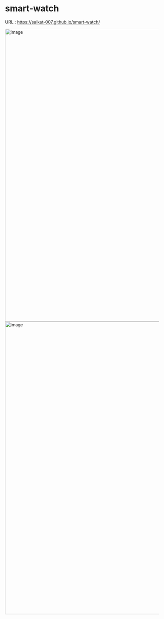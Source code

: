 # smart-watch

URL : https://saikat-007.github.io/smart-watch/

<img width="960" alt="image" src="https://user-images.githubusercontent.com/85753752/169834197-5e7a3d5d-afa1-4af8-8b58-4f21d1197d56.png">

<img width="960" alt="image" src="https://user-images.githubusercontent.com/85753752/169834908-246a158d-7229-47b7-9c85-f69fec84aeb1.png">

